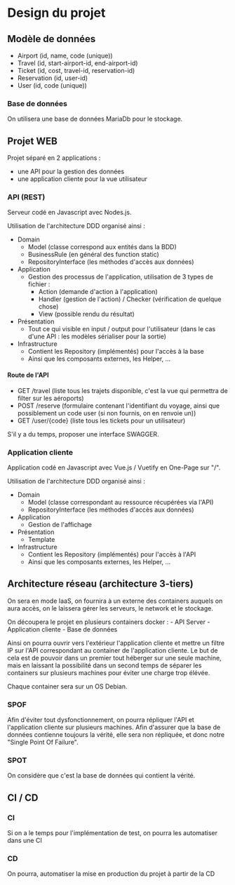 # Design du projet

## Modèle de données

- Airport (id, name,  code (unique))
- Travel (id, start-airport-id, end-airport-id)
- Ticket (id, cost, travel-id, reservation-id)
- Reservation (id, user-id)
- User (id, code (unique))

### Base de données

On utilisera une base de données MariaDb pour le stockage.

## Projet WEB

Projet séparé en 2 applications : 
- une API pour la gestion des données
- une application cliente pour la vue utilisateur

### API (REST)

Serveur codé en Javascript avec Nodes.js.

Utilisation de l'architecture DDD organisé ainsi :
- Domain
    - Model (classe correspond aux entités dans la BDD)
    - BusinessRule (en général des function static)
    - RepositoryInterface (les méthodes d'accès aux données)
- Application
    - Gestion des processus de l'application, utilisation de 3 types de fichier : 
        - Action (demande d'action à l'application)
        - Handler (gestion de l'action) / Checker (vérification de quelque chose)
        - View (possible rendu du résultat)
- Présentation
    - Tout ce qui visible en input / output pour l'utilisateur (dans le cas d'une API : les modèles sérialiser pour la sortie)
- Infrastructure
    - Contient les Repository (implémentés) pour l'accès à la base
    - Ainsi que les composants externes, les Helper, ...

#### Route de l'API

- GET /travel (liste tous les trajets disponible, c'est la vue qui permettra de filter sur les aéroports)
- POST /reserve (formulaire contenant l'identifiant du voyage, ainsi que possiblement un code user (si non fournis, on en renvoie un))
- GET /user/{code} (liste tous les tickets pour un utilisateur)

S'il y a du temps, proposer une interface SWAGGER.

### Application cliente

Application codé en Javascript avec Vue.js / Vuetify en One-Page sur "/".

Utilisation de l'architecture DDD organisé ainsi :
- Domain
    - Model (classe correspondant au ressource récupérées via l'API)
    - RepositoryInterface (les méthodes d'accès aux données)
- Application
    - Gestion de l'affichage
- Présentation
    - Template
- Infrastructure
    - Contient les Repository (implémentés) pour l'accès à l'API
    - Ainsi que les composants externes, les Helper, ...
    
## Architecture réseau (architecture 3-tiers)

On sera en mode IaaS, on fournira à un externe des containers auquels on aura accès, on le laissera gérer les serveurs, le network et le stockage.

On découpera le projet en plusieurs containers docker :
    - API Server
    - Application cliente
    - Base de données
    
Ainsi on pourra ouvrir vers l'extérieur l'application cliente et mettre un filtre IP sur l'API correspondant au container de l'application cliente.
Le but de cela est de pouvoir dans un premier tout héberger sur une seule machine, mais en laissant la possibilité dans un second temps de séparer les containers sur plusieurs machines pour éviter une charge trop élévée.

Chaque container sera sur un OS Debian.

### SPOF

Afin d'éviter tout dysfonctionnement, on pourra répliquer l'API et l'application cliente sur plusieurs machines.
Afin d'assurer que la base de données contienne toujours la vérité, elle sera non répliquée, et donc notre "Single Point Of Failure".

### SPOT

On considère que c'est la base de données qui contient la vérité.

## CI / CD

### CI

Si on a le temps pour l'implémentation de test, on pourra les automatiser dans une CI

### CD

On pourra, automatiser la mise en production du projet à partir de la CD
